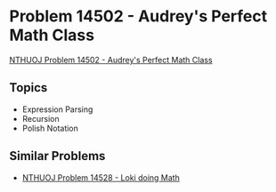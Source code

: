 # Problem 14502 - Audrey's Perfect Math Class
[NTHUOJ Problem 14502 - Audrey's Perfect Math Class](https://acm.cs.nthu.edu.tw/problem/14502/)

## Topics
- Expression Parsing
- Recursion
- Polish Notation

## Similar Problems
- [NTHUOJ Problem 14528 - Loki doing Math](https://acm.cs.nthu.edu.tw/problem/14528/)